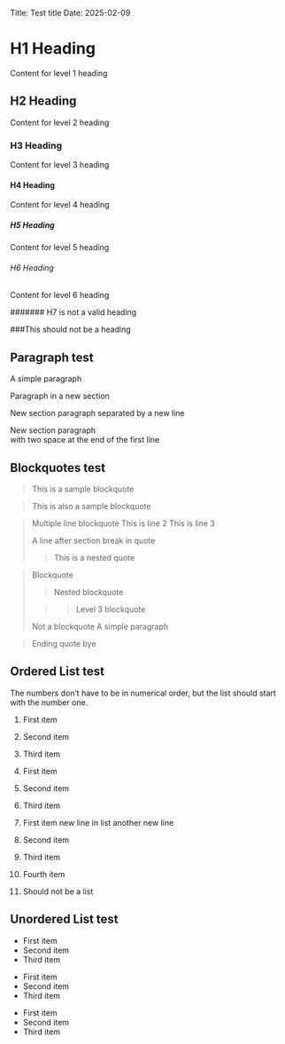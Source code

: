 Title: Test title
Date: 2025-02-09

# H1 Heading

Content for level 1 heading

## H2 Heading

Content for level 2 heading

### H3 Heading

Content for level 3 heading

#### H4 Heading

Content for level 4 heading

##### H5 Heading

Content for level 5 heading

###### H6 Heading

Content for level 6 heading

####### H7 is not a valid heading

###This should not be a heading

## Paragraph test
A simple paragraph

Paragraph in a new section

New section paragraph
separated by a new line

New section paragraph  
with two space at the end of the first line

## Blockquotes test
> This is a sample blockquote

> This is also a sample blockquote

> Multiple line blockquote
> This is line 2
> This is line 3
> 
> A line after section break in quote
>
>> This is a nested quote

> Blockquote
>
>> Nested blockquote 
>
>>> Level 3 blockquote
>
>Not a blockquote
A simple paragraph

> Ending quote
> bye

## Ordered List test
The numbers don’t have to be in numerical order, but the list should start with the number one.

1. First item
2. Second item
3. Third item
  
1. First item
1. Second item
1. Third item

1. First item
new line in list
another new line
1. Second item
3. Third item
5. Fourth item

13. Should not be a list

## Unordered List test

* First item
* Second item
* Third item

- First item
- Second item
- Third item

+ First item
+ Second item
+ Third item
